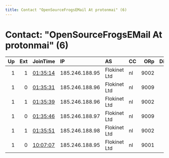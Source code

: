 ```yaml
---
title: Contact "OpenSourceFrogsEMail At protonmai" (6)
---
```


# Contact: "OpenSourceFrogsEMail At protonmai" (6)

|   Up |   Ext | JoinTime                                                                                              | IP             | AS           | CC   |   ORp |   Dirp | OS    | Version   | Nickname         |   eFamMembers |
|-----:|------:|:------------------------------------------------------------------------------------------------------|:---------------|:-------------|:-----|------:|-------:|:------|:----------|:-----------------|--------------:|
|    1 |     1 | [01:35:14](https://nusenu.github.io/OrNetStats/w/relay/6190E71B6EFFEE07F87DDFCBA6C3E525192950EC.html) | 185.246.188.95 | Flokinet Ltd | nl   |  9002 |      0 | Linux | 0.4.6.10  | OpenSourceFrogs1 |             5 |
|    1 |     0 | [01:35:31](https://nusenu.github.io/OrNetStats/w/relay/140F4BE4665CE2FE730C3066E95FB0D302D93560.html) | 185.246.188.96 | Flokinet Ltd | nl   |  9009 |      0 | Linux | 0.4.6.10  | OpenSourceFrogs2 |             5 |
|    1 |     1 | [01:35:39](https://nusenu.github.io/OrNetStats/w/relay/61181B8BECDEFF24979A6EFAF802B6C08BB6BDB4.html) | 185.246.188.96 | Flokinet Ltd | nl   |  9002 |      0 | Linux | 0.4.6.10  | OpenSourceFrogs3 |             5 |
|    1 |     0 | [01:35:46](https://nusenu.github.io/OrNetStats/w/relay/B722237572021A46FB2A2934ACA1BA488E0D113B.html) | 185.246.188.97 | Flokinet Ltd | nl   |  9009 |      0 | Linux | 0.4.6.10  | OpenSourceFrogs4 |             5 |
|    1 |     1 | [01:35:51](https://nusenu.github.io/OrNetStats/w/relay/ACB8A3E638EDE51E816A3277F83D2A0333C576E3.html) | 185.246.188.98 | Flokinet Ltd | nl   |  9002 |      0 | Linux | 0.4.6.10  | OpenSourceFrogs5 |             5 |
|    1 |     0 | [10:07:07](https://nusenu.github.io/OrNetStats/w/relay/0600CEB0F7D5911F0EDAC304197D815252338C7C.html) | 185.246.188.95 | Flokinet Ltd | nl   |  9001 |      0 | Linux | 0.4.6.10  | OpenSourceFrogs  |             1 |
